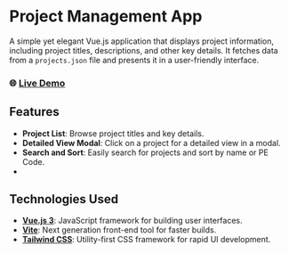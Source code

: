 # Project Management App

A simple yet elegant Vue.js application that displays project information, including project titles, descriptions, and other key details. It fetches data from a `projects.json` file and presents it in a user-friendly interface.

### 🌐 [Live Demo](https://projects-management-vueapp.netlify.app/)

## Features

- **Project List**: Browse project titles and key details.
- **Detailed View Modal**: Click on a project for a detailed view in a modal.
- **Search and Sort**: Easily search for projects and sort by name or PE Code.
- 
## Technologies Used

- **[Vue.js 3](https://vuejs.org/)**: JavaScript framework for building user interfaces.
- **[Vite](https://vitejs.dev/)**: Next generation front-end tool for faster builds.
- **[Tailwind CSS](https://tailwindcss.com/)**: Utility-first CSS framework for rapid UI development.

